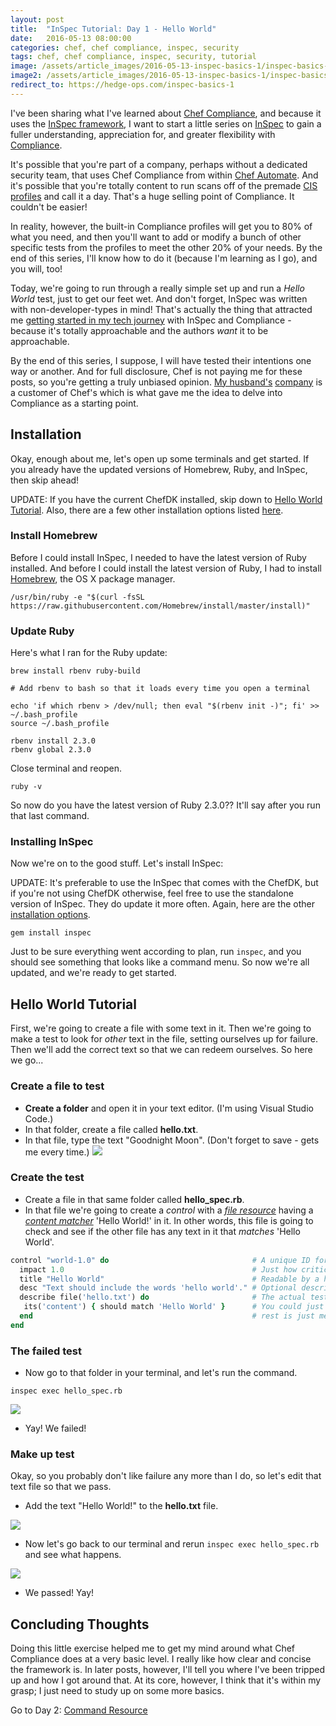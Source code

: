 ```yaml
---
layout: post
title:  "InSpec Tutorial: Day 1 - Hello World"
date:   2016-05-13 08:00:00
categories: chef, chef compliance, inspec, security
tags: chef, chef compliance, inspec, security, tutorial
image: /assets/article_images/2016-05-13-inspec-basics-1/inspec-basics-1.jpg
image2: /assets/article_images/2016-05-13-inspec-basics-1/inspec-basics-1-mobile.jpg
redirect_to: https://hedge-ops.com/inspec-basics-1
---
```

I've been sharing what I've learned about [Chef Compliance](http://www.anniehedgie.com/setting-up-compliance), and because it uses the [InSpec framework](https://www.chef.io/compliance/), I want to start a little series on [InSpec](https://www.chef.io/inspec/) to gain a fuller understanding, appreciation for, and greater flexibility with [Compliance](https://www.chef.io/compliance/). 

It's possible that you're part of a company, perhaps without a dedicated security team, that uses Chef Compliance from within [Chef Automate](https://www.chef.io/automate/). And it's possible that you're totally content to run scans off of the premade [CIS profiles](https://benchmarks.cisecurity.org/) and call it a day. That's a huge selling point of Compliance. It couldn't be easier! 

In reality, however, the built-in Compliance profiles will get you to 80% of what you need, and then you'll want to add or modify a bunch of other specific tests from the profiles to meet the other 20% of your needs. By the end of this series, I'll know how to do it (because I'm learning as I go), and you will, too!

Today, we're going to run through a really simple set up and run a *Hello World* test, just to get our feet wet. And don't forget, InSpec was written with non-developer-types in mind! That's actually the thing that attracted me [getting started in my tech journey](http://www.anniehedgie.com/introduction) with InSpec and Compliance - because it's totally approachable and the authors *want* it to be approachable. 

By the end of this series, I suppose, I will have tested their intentions one way or another. And for full disclosure, Chef is not paying me for these posts, so you're getting a truly unbiased opinion. [My husband's](http://hedge-ops.com) [company](http://www.ncr.com) is a customer of Chef's which is what gave me the idea to delve into Compliance as a starting point.


## Installation
Okay, enough about me, let's open up some terminals and get started. If you already have the updated versions of Homebrew, Ruby, and InSpec, then skip ahead!  

UPDATE: If you have the current ChefDK installed, skip down to [Hello World Tutorial](#hello-world-tutorial). Also, there are a few other installation options listed [here](https://github.com/chef/inspec#installation).

### Install Homebrew
Before I could install InSpec, I needed to have the latest version of Ruby installed. And before I could install the latest version of Ruby, I had to install [Homebrew](http://brew.sh/), the OS X package manager. 

```
/usr/bin/ruby -e "$(curl -fsSL https://raw.githubusercontent.com/Homebrew/install/master/install)"
```

### Update Ruby
Here's what I ran for the Ruby update:

```
brew install rbenv ruby-build

# Add rbenv to bash so that it loads every time you open a terminal

echo 'if which rbenv > /dev/null; then eval "$(rbenv init -)"; fi' >> ~/.bash_profile
source ~/.bash_profile

rbenv install 2.3.0
rbenv global 2.3.0
```

Close terminal and reopen.

```
ruby -v
```

So now do you have the latest version of Ruby 2.3.0?? It'll say after you run that last command.

### Installing InSpec
Now we're on to the good stuff. Let's install InSpec:

UPDATE: It's preferable to use the InSpec that comes with the ChefDK, but if you're not using ChefDK otherwise, feel free to use the standalone version of InSpec. They do update it more often. Again, here are the other [installation options](https://github.com/chef/inspec#installation).

```
gem install inspec
```

Just to be sure everything went according to plan, run `inspec`, and you should see something that looks like a command menu. So now we're all updated, and we're ready to get started.

## Hello World Tutorial
First, we're going to create a file with some text in it. Then we're going to make a test to look for *other* text in the file, setting ourselves up for failure. Then we'll add the correct text so that we can redeem ourselves. So here we go...
 
### Create a file to test
  - **Create a folder** and open it in your text editor. (I'm using Visual Studio Code.) 
  - In that folder, create a file called **hello.txt**. 
  - In that file, type the text "Goodnight Moon". (Don't forget to save - gets me every time.)
![](/assets/article_images/2016-05-13-inspec-basics-1/01-text-file.png)

### Create the test 
  - Create a file in that same folder called **hello_spec.rb**.  
  - In that file we're going to create a *control* with a [*file resource*](https://docs.chef.io/inspec_reference.html#file) having a [*content matcher*](https://docs.chef.io/inspec_reference.html#id42) 'Hello World!' in it. In other words, this file is going to check and see if the other file has any text in it that *matches* 'Hello World'. 
 
```ruby
control "world-1.0" do                                # A unique ID for this control
  impact 1.0                                          # Just how critical is
  title "Hello World"                                 # Readable by a human
  desc "Text should include the words 'hello world'." # Optional description
  describe file('hello.txt') do                       # The actual test
   its('content') { should match 'Hello World' }      # You could just do the "describe file" block if you want. The  
  end                                                 # rest is just metadata, but it's a good habit to get into.
end
```

### The failed test 
  - Now go to that folder in your terminal, and let's run the command. 
  
  ```inspec exec hello_spec.rb```
  
  ![](/assets/article_images/2016-05-13-inspec-basics-1/02-failed.png)

  - Yay! We failed!

### Make up test
Okay, so you probably don't like failure any more than I do, so let's edit that text file so that we pass.

  - Add the text "Hello World!" to the **hello.txt** file.
  
![](/assets/article_images/2016-05-13-inspec-basics-1/03-hello-world.png)

  - Now let's go back to our terminal and rerun `inspec exec hello_spec.rb` and see what happens.
  
![](/assets/article_images/2016-05-13-inspec-basics-1/04-passed.png)

  - We passed! Yay! 
  
## Concluding Thoughts
Doing this little exercise helped me to get my mind around what Chef Compliance does at a very basic level. I really like how clear and concise the framework is. In later posts, however, I'll tell you where I've been tripped up and how I got around that. At its core, however, I think that it's within my grasp; I just need to study up on some more basics. 

Go to Day 2: [Command Resource](http://www.anniehedgie.com/inspec-basics-2)